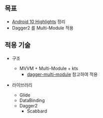 ## 목표
- [Android 10 Highlights](https://developer.android.com/about/versions/10/highlights) 정리
- Dagger2 를 Multi-Module 적용


## 적용 기술
- 구조
  - MVVM + Multi-Module + kts
    - [dagger-multi-module](https://github.com/JulianEzequiel/dagger-multi-module) 참고하여 적용

- 라이브러리
  - Glide
  - DataBinding
  - Dagger2
    - Scabbard
